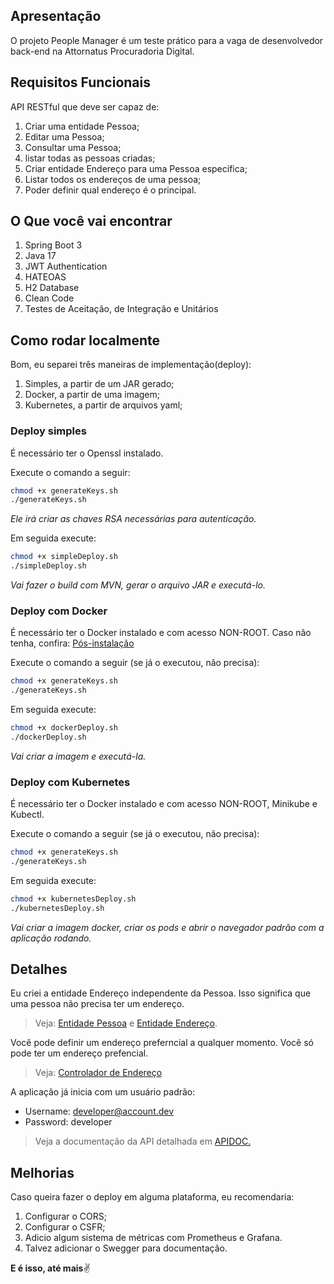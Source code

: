 ## Apresentação
O projeto People Manager é um teste prático para a vaga de desenvolvedor back-end na Attornatus Procuradoria Digital.

## Requisitos Funcionais
API RESTful que deve ser capaz de: 
1. Criar uma entidade Pessoa;
2. Editar uma Pessoa;
3. Consultar uma Pessoa;
4. listar todas as pessoas criadas;
5. Criar entidade Endereço para uma Pessoa específica;
6. Listar todos os endereços de uma pessoa;
7. Poder definir qual endereço é o principal.

## O Que você vai encontrar
1. Spring Boot 3
2. Java 17
3. JWT Authentication
4. HATEOAS
5. H2 Database
6. Clean Code
7. Testes de Aceitação, de Integração e Unitários

## Como rodar localmente
Bom, eu separei três maneiras de implementação(deploy):
1. Simples, a partir de um JAR gerado;
2. Docker, a partir de uma imagem;
3. Kubernetes, a partir de arquivos yaml;

### Deploy simples
É necessário ter o Openssl instalado.

Execute o comando a seguir:

```bash
chmod +x generateKeys.sh
./generateKeys.sh
``` 
*Ele irá criar as chaves RSA necessárias para autenticação.*

Em seguida execute:

```bash
chmod +x simpleDeploy.sh
./simpleDeploy.sh
``` 
*Vai fazer o build com MVN, gerar o arquivo JAR e executá-lo.*


### Deploy com Docker
É necessário ter o Docker instalado e com acesso NON-ROOT.
Caso não tenha, confira: [Pós-instalação](https://docs.docker.com/engine/install/linux-postinstall/)

Execute o comando a seguir (se já o executou, não precisa):

```bash
chmod +x generateKeys.sh
./generateKeys.sh
``` 

Em seguida execute:

```bash
chmod +x dockerDeploy.sh
./dockerDeploy.sh
``` 
*Vai criar a imagem e executá-la.*


### Deploy com Kubernetes
É necessário ter o Docker instalado e com acesso NON-ROOT, Minikube e Kubectl.

Execute o comando a seguir (se já o executou, não precisa):

```bash
chmod +x generateKeys.sh
./generateKeys.sh
``` 

Em seguida execute:

```bash
chmod +x kubernetesDeploy.sh
./kubernetesDeploy.sh
``` 
*Vai criar a imagem docker, criar os pods e abrir o navegador padrão com a aplicação rodando.*

## Detalhes
Eu criei a entidade Endereço independente da Pessoa. Isso significa que uma pessoa não precisa ter um endereço.
  > Veja: [Entidade Pessoa](https://github.com/heenluy/people-manager/blob/main/src/main/java/dev/henriqueluiz/peoplemanager/model/Person.java) e [Entidade Endereço](https://github.com/heenluy/people-manager/blob/main/src/main/java/dev/henriqueluiz/peoplemanager/model/Address.java).

Você pode definir um endereço preferncial a qualquer momento.
Você só pode ter um endereço prefencial.

  > Veja: [Controlador de Endereço](https://github.com/heenluy/people-manager/blob/main/src/main/java/dev/henriqueluiz/peoplemanager/controller/AddressController.java)

A aplicação já inicia com um usuário padrão: 
  - Username: developer@account.dev
  - Password: developer

> Veja a documentação da API detalhada em [APIDOC.](https://github.com/heenluy/people-manager/blob/main/API.md)

## Melhorias
Caso queira fazer o deploy em alguma plataforma, eu recomendaria:
1. Configurar o CORS;
2. Configurar o CSFR;
3. Adicio algum sistema de métricas com Prometheus e Grafana.
4. Talvez adicionar o Swegger para documentação.

**E é isso, até mais**✌️